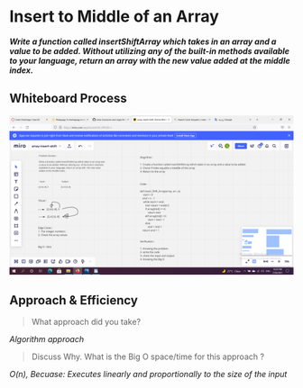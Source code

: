 # Insert to Middle of an Array
***Write a function called insertShiftArray which takes in an array and a value to be added. Without utilizing any of the built-in methods available to your language, return an array with the new value added at the middle index.*** 

## Whiteboard Process
![array-insert-shift](array-insert-shift.png)

## Approach & Efficiency

> What approach did you take? 

*Algorithm approach* 

> Discuss Why. What is the Big O space/time for this approach ?  

*O(n), Becuase: Executes linearly and proportionally to the size of the input*
